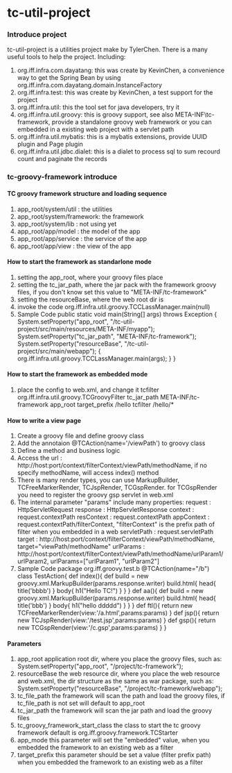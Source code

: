 tc-util-project
======

### Introduce project

tc-util-project is a utilities project make by TylerChen. 
There is a many useful tools to help the project.
Including:

1. org.iff.infra.com.dayatang: this was create by KevinChen, a convenience way to get the Spring Bean by using org.iff.infra.com.dayatang.domain.InstanceFactory
2. org.iff.infra.test: this was create by KevinChen, a test support for the project
3. org.iff.infra.util: this the tool set for java developers, try it
4. org.iff.infra.util.groovy: this is groovy support, see also META-INF\tc-framework, provide a standalone groovy web framework or you can embedded in a existing web project with a servlet path
5. org.iff.infra.util.mybatis: this is a mybatis extensions, provide UUID plugin and Page plugin
6. org.iff.infra.util.jdbc.dialet: this is a dialet to process sql to sum recourd count and paginate the records

### tc-groovy-framework introduce

#### TC groovy framework structure and loading sequence

1. app_root/system/util     : the utilities
2. app_root/system/framework: the framework
3. app_root/system/lib      : not using yet
4. app_root/app/model       : the model of the app
5. app_root/app/service     : the service of the app
6. app_root/app/view        : the view of the app

#### How to start the framework as standarlone mode

1. setting the app_root, where your groovy files place
2. setting the tc_jar_path, where the jar pack with the framework groovy files, if you don't know set this value to "META-INF/tc-framework"
3. setting the resourceBase, where the web root dir is
4. invoke the code org.iff.infra.util.groovy.TCCLassManager.main(null)
5. Sample Code
			public static void main(String[] args) throws Exception {
				System.setProperty("app_root", "/tc-util-project/src/main/resources/META-INF/myapp");
				System.setProperty("tc_jar_path", "META-INF/tc-framework");
				System.setProperty("resourceBase", "/tc-util-project/src/main/webapp");
				{
					org.iff.infra.util.groovy.TCCLassManager.main(args);
				}
			}

#### How to start the framework as embedded mode

1. place the config to web.xml, and change it
		<filter>
			<filter-name>tcfilter</filter-name>
			<filter-class>org.iff.infra.util.groovy.TCGroovyFilter</filter-class>
			<init-param>
				<param-name>tc_jar_path</param-name>
				<param-value>META-INF/tc-framework</param-value>
			</init-param>
			<init-param>
				<param-name>app_root</param-name>
				<param-value></param-value>
			</init-param>
			<init-param>
				<param-name>target_prefix</param-name>
				<param-value>/hello</param-value>
			</init-param>
		</filter>
		<filter-mapping>
			<filter-name>tcfilter</filter-name>
			<url-pattern>/hello/*</url-pattern>
		</filter-mapping>

#### How to write a view page

1. Create a groovy file and define groovy class
2. Add the annotaion @TCAction(name='/viewPath') to groovy class
3. Define a method and business logic
4. Access the url : http://host:port/context/filterContext/viewPath/methodName, if no specify methodName, will access index() method
5. There is many render types, you can use MarkupBuilder, TCFreeMarkerRender, TCJspRender, TCGspRender. for TCGspRender you need to register the groovy gsp servlet in web.xml
6. The internal parameter "params" include many properties: 
		request     : HttpServletRequest
		response    : HttpServletResponse
		context     : request.contextPath
		resContext  : request.contextPath
		appContext  : request.contextPath/filterContext, "filterContext" is the prefix path of filter when you embedded in a web 
		servletPath : request.servletPath
		target      : http://host:port/context/filterContext/viewPath/methodName, target="viewPath/methodName"
		urlParams   : http://host:port/context/filterContext/viewPath/methodName/urlParam1/urlParam2, urlParams=["urlParam1", "urlParam2"]
7. Sample Code
		package org.iff.groovy.test.b
		@TCAction(name="/b")
		class TestAction{
			def index(){
				def build = new groovy.xml.MarkupBuilder(params.response.writer)
				build.html{
					head{ title('bbbb') }
					body{ h1("Hello TC!") }
				}
			}
			def aa(){
				def build = new groovy.xml.MarkupBuilder(params.response.writer)
				build.html{
					head{ title('bbb') }
					body{ h1("hello ddddd") }
				}
			}
			def ftl(){
				return new TCFreeMarkerRender(view:'/a.html',params:params)
			}
			def jsp(){
				return new TCJspRender(view:'/test.jsp',params:params)
			}
			def gsp(){
				return new TCGspRender(view:'/c.gsp',params:params)
			}
		}

#### Parameters

1. app_root
		application root dir, where you place the groovy files, such as:
		System.setProperty("app_root", "/project/tc-framework");
2. resourceBase
		the web resource dir, where you place the web resource and web.xml, the dir structure as the same as war package, such as:
		System.setProperty("resourceBase", "/project/tc-framework/webapp");
3. tc_file_path
		the framework will scan the path and load the groovy files, if tc_file_path is not set will default to app_root
4. tc_jar_path
		the framework will scan the jar path and load the groovy files
5. tc_groovy_framework_start_class
		the class to start the tc groovy framework default is org.iff.groovy.framework.TCStarter
6. app_mode
		this parameter will set the "embedded" value, when you embedded the framework to an existing web as a filter
7. target_prefix
		this parameter should be set a value (filter prefix path) when you embedded the framework to an existing web as a filter



